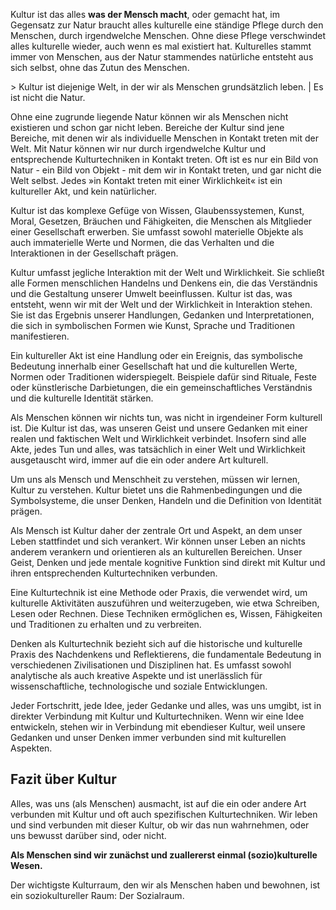Kultur ist das  alles **was der Mensch macht**, oder gemacht hat, im Gegensatz zur Natur braucht alles kulturelle eine ständige Pflege durch den Menschen, durch irgendwelche Menschen. Ohne diese Pflege verschwindet alles kulturelle wieder, auch wenn es mal existiert hat. Kulturelles stammt immer von Menschen, aus der Natur stammendes natürliche entsteht aus sich selbst, ohne das Zutun des Menschen. 

\> Kultur ist diejenige Welt, in der wir als Menschen grundsätzlich leben. | Es ist nicht die Natur.

Ohne eine zugrunde liegende Natur können wir als Menschen nicht existieren und schon gar nicht leben. Bereiche der Kultur sind jene Bereiche, mit denen wir als individuelle Menschen in Kontakt treten mit der Welt. Mit Natur können wir nur durch irgendwelche Kultur und entsprechende Kulturtechniken in Kontakt treten. Oft ist es nur ein Bild von Natur \- ein Bild von Objekt \- mit dem wir in Kontakt treten, und gar nicht die Welt selbst. Jedes »in Kontakt treten mit einer Wirklichkeit«  ist ein kultureller Akt, und kein natürlicher. 

Kultur ist das komplexe Gefüge von Wissen, Glaubenssystemen, Kunst, Moral, Gesetzen, Bräuchen und Fähigkeiten, die Menschen als Mitglieder einer Gesellschaft erwerben. Sie umfasst sowohl materielle Objekte als auch immaterielle Werte und Normen, die das Verhalten und die Interaktionen in der Gesellschaft prägen.

Kultur umfasst jegliche Interaktion mit der Welt und Wirklichkeit. Sie schließt alle Formen menschlichen Handelns und Denkens ein, die das Verständnis und die Gestaltung unserer Umwelt beeinflussen. Kultur ist das, was entsteht, wenn wir mit der Welt und der Wirklichkeit in Interaktion stehen. Sie ist das Ergebnis unserer Handlungen, Gedanken und Interpretationen, die sich in symbolischen Formen wie Kunst, Sprache und Traditionen manifestieren.

Ein kultureller Akt ist eine Handlung oder ein Ereignis, das symbolische Bedeutung innerhalb einer Gesellschaft hat und die kulturellen Werte, Normen oder Traditionen widerspiegelt. Beispiele dafür sind Rituale, Feste oder künstlerische Darbietungen, die ein gemeinschaftliches Verständnis und die kulturelle Identität stärken.

Als Menschen können wir nichts tun, was nicht in irgendeiner Form kulturell ist. Die Kultur ist das, was unseren Geist und unsere Gedanken mit einer realen und faktischen Welt und Wirklichkeit verbindet. Insofern sind alle Akte, jedes Tun und alles, was tatsächlich in einer Welt und Wirklichkeit ausgetauscht wird, immer auf die ein oder andere Art kulturell. 

Um uns als Mensch und Menschheit zu verstehen, müssen wir lernen, Kultur zu verstehen. Kultur bietet uns die Rahmenbedingungen und die Symbolsysteme, die unser Denken, Handeln und die Definition von Identität prägen.

Als Mensch ist Kultur daher der zentrale Ort und Aspekt, an dem unser Leben stattfindet und sich verankert. Wir können unser Leben an nichts anderem verankern und orientieren als an kulturellen Bereichen. Unser Geist, Denken und jede mentale kognitive Funktion sind direkt mit Kultur und ihren entsprechenden Kulturtechniken verbunden.

Eine Kulturtechnik ist eine Methode oder Praxis, die verwendet wird, um kulturelle Aktivitäten auszuführen und weiterzugeben, wie etwa Schreiben, Lesen oder Rechnen. Diese Techniken ermöglichen es, Wissen, Fähigkeiten und Traditionen zu erhalten und zu verbreiten.

Denken als Kulturtechnik bezieht sich auf die historische und kulturelle Praxis des Nachdenkens und Reflektierens, die fundamentale Bedeutung in verschiedenen Zivilisationen und Disziplinen hat. Es umfasst sowohl analytische als auch kreative Aspekte und ist unerlässlich für wissenschaftliche, technologische und soziale Entwicklungen.

Jeder Fortschritt, jede Idee, jeder Gedanke und alles, was uns umgibt, ist in direkter Verbindung mit Kultur und Kulturtechniken. Wenn wir eine Idee entwickeln, stehen wir in Verbindung mit ebendieser Kultur, weil unsere Gedanken und unser Denken immer verbunden sind mit kulturellen Aspekten. 

## **Fazit über Kultur**

Alles, was uns (als Menschen) ausmacht, ist auf die ein oder andere Art verbunden mit Kultur und oft auch spezifischen Kulturtechniken. Wir leben und sind verbunden mit dieser Kultur, ob wir das nun wahrnehmen, oder uns bewusst darüber sind, oder nicht. 

**Als Menschen sind wir zunächst und zuallererst einmal (sozio)kulturelle Wesen.**

Der wichtigste Kulturraum, den wir als Menschen haben und bewohnen, ist ein soziokultureller Raum: Der Sozialraum. 